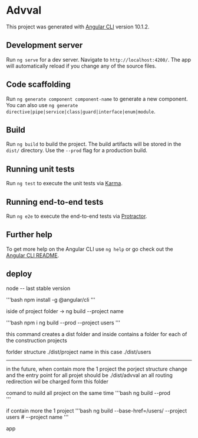 # Advval

This project was generated with [Angular CLI](https://github.com/angular/angular-cli) version 10.1.2.

## Development server

Run `ng serve` for a dev server. Navigate to `http://localhost:4200/`. The app will automatically reload if you change any of the source files.

## Code scaffolding

Run `ng generate component component-name` to generate a new component. You can also use `ng generate directive|pipe|service|class|guard|interface|enum|module`.

## Build

Run `ng build` to build the project. The build artifacts will be stored in the `dist/` directory. Use the `--prod` flag for a production build.

## Running unit tests

Run `ng test` to execute the unit tests via [Karma](https://karma-runner.github.io).

## Running end-to-end tests

Run `ng e2e` to execute the end-to-end tests via [Protractor](http://www.protractortest.org/).

## Further help

To get more help on the Angular CLI use `ng help` or go check out the [Angular CLI README](https://github.com/angular/angular-cli/blob/master/README.md).

## deploy

node -- last stable version

'''bash
npm install -g @angular/cli
'''

iside of project folder -> ng build --project name

'''bash
npm i
ng build --prod --project users
'''

this command creates a dist folder and inside contains a folder for each of the construction projects

forlder structure ./dist/project name in this case ./dist/users

---

in the future, when contain more the 1 project the porject structure change and the entry point for all projet should be ./dist/advval an all routing redirection wil be charged form this folder

comand to nuild all project on the same time
'''bash
ng build --prod  
'''

if contain more the 1 project
'''bash
ng build --base-href=/users/ --project users # --project name
'''

app
